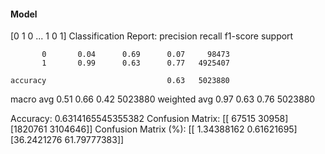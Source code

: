 #### Model
[0 1 0 ... 1 0 1]
Classification Report:
              precision    recall  f1-score   support

           0       0.04      0.69      0.07     98473
           1       0.99      0.63      0.77   4925407

    accuracy                           0.63   5023880
   macro avg       0.51      0.66      0.42   5023880
weighted avg       0.97      0.63      0.76   5023880

Accuracy: 0.6314165545355382
Confusion Matrix:
[[  67515   30958]
 [1820761 3104646]]
Confusion Matrix (%):
[[ 1.34388162  0.61621695]
 [36.2421276  61.79777383]]
